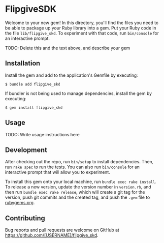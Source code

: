 # FlipgiveSDK

Welcome to your new gem! In this directory, you'll find the files you need to be able to package up your Ruby library into a gem. Put your Ruby code in the file `lib/flipgive_skd`. To experiment with that code, run `bin/console` for an interactive prompt.

TODO: Delete this and the text above, and describe your gem

## Installation

Install the gem and add to the application's Gemfile by executing:

    $ bundle add flipgive_skd

If bundler is not being used to manage dependencies, install the gem by executing:

    $ gem install flipgive_skd

## Usage

TODO: Write usage instructions here

## Development

After checking out the repo, run `bin/setup` to install dependencies. Then, run `rake spec` to run the tests. You can also run `bin/console` for an interactive prompt that will allow you to experiment.

To install this gem onto your local machine, run `bundle exec rake install`. To release a new version, update the version number in `version.rb`, and then run `bundle exec rake release`, which will create a git tag for the version, push git commits and the created tag, and push the `.gem` file to [rubygems.org](https://rubygems.org).

## Contributing

Bug reports and pull requests are welcome on GitHub at https://github.com/[USERNAME]/flipgive_skd.
